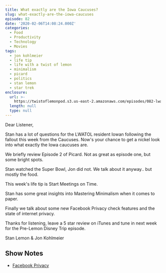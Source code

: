 ```yaml
---
title: What exactly are the Iowa Caucuses?
slug: what-exactly-are-the-iowa-caucuses
episode: 82
date: '2020-02-06T14:08:24.000Z'
categories:
  - Food
  - Productivity
  - Technology
  - Movies
tags:
  - jon kohlmeier
  - life tip
  - life with a twist of lemon
  - minimalism
  - picard
  - politics
  - stan lemon
  - star trek
enclosure:
  url: >-
    https://twistoflemonpod.s3.us-east-2.amazonaws.com/episodes/082-lwatol-20200206.mp3
  length: null
  type: null
---
```


Dear Listener,

Stan has a lot of questions for the LWATOL resident Iowan following the fallout this week from the Caucuses. Now's your chance to get a nickel look into what exactly the Iowa caucuses are.

We briefly review Episode 2 of Picard. Not as great as episode one, but some bright spots.

Stan watched the Super Bowl, Jon did not. We talk about it anyway.. but mostly the food.

This week's life tip is Start Meetings on Time.

Stan has some great insights into Mastering Minimalism when it comes to paper.

Finally we talk about some new Facebook Privacy check features and the state of internet privacy.

Thanks for listening, leave a 5 star review on iTunes and tune in next week for the Pre-Lemon Disney Trip episode.

Stan Lemon & Jon Kohlmeier

## Show Notes

- [Facebook Privacy](https://about.fb.com/news/2020/01/data-privacy-day-2020/)
